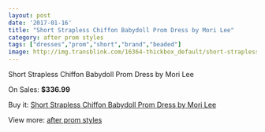 ```yaml
---
layout: post
date: '2017-01-16'
title: "Short Strapless Chiffon Babydoll Prom Dress by Mori Lee"
category: after prom styles
tags: ["dresses","prom","short","brand","beaded"]
image: http://img.transblink.com/16364-thickbox_default/short-strapless-chiffon-babydoll-prom-dress-by-mori-lee.jpg
---
```

Short Strapless Chiffon Babydoll Prom Dress by Mori Lee

On Sales: **$336.99**
<a href="https://www.transblink.com/en/after-prom-styles/5176-short-strapless-chiffon-babydoll-prom-dress-by-mori-lee.html"><amp-img layout="responsive" width="600" height="600" src="//img.transblink.com/16364-thickbox_default/short-strapless-chiffon-babydoll-prom-dress-by-mori-lee.jpg" alt="Short Strapless Chiffon Babydoll Prom Dress by Mori Lee 0" /></a>
<a href="https://www.transblink.com/en/after-prom-styles/5176-short-strapless-chiffon-babydoll-prom-dress-by-mori-lee.html"><amp-img layout="responsive" width="600" height="600" src="//img.transblink.com/16366-thickbox_default/short-strapless-chiffon-babydoll-prom-dress-by-mori-lee.jpg" alt="Short Strapless Chiffon Babydoll Prom Dress by Mori Lee 1" /></a>
<a href="https://www.transblink.com/en/after-prom-styles/5176-short-strapless-chiffon-babydoll-prom-dress-by-mori-lee.html"><amp-img layout="responsive" width="600" height="600" src="//img.transblink.com/16365-thickbox_default/short-strapless-chiffon-babydoll-prom-dress-by-mori-lee.jpg" alt="Short Strapless Chiffon Babydoll Prom Dress by Mori Lee 2" /></a>

Buy it: [Short Strapless Chiffon Babydoll Prom Dress by Mori Lee](https://www.transblink.com/en/after-prom-styles/5176-short-strapless-chiffon-babydoll-prom-dress-by-mori-lee.html "Short Strapless Chiffon Babydoll Prom Dress by Mori Lee")

View more: [after prom styles](https://www.transblink.com/en/55-after-prom-styles "after prom styles")